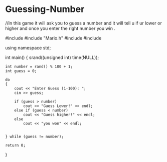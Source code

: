 # Guessing-Number
//In this game it will ask you to guess a number and it will tell u if ur lower  or higher and once you enter the right number you win .



#include<iostream>
#include "Mario.h"
#include <cstdlib>
#include <ctime>

using namespace std;

int main()
{
	srand((unsigned int) time(NULL));
	 
	int number = rand() % 100 + 1;
	int guess = 0;

	do
	{
		cout << "Enter Guess (1-100): ";
		cin >> guess;

		if (guess > number)
			cout << "Guess Lower!" << endl;
		else if (guess < number)
			cout << "Guess higher!" << endl;
		else
			cout << "you won" << endl;


	} while (guess != number);

	return 0;
}
